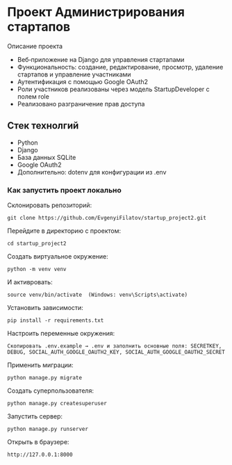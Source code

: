 # Проект Администрирования стартапов

Описание проекта
- Веб‑приложение на Django для управления стартапами
- Функциональность: создание, редактирование, просмотр, удаление стартапов и управление участниками
- Аутентификация с помощью Google OAuth2
- Роли участников реализованы через модель StartupDeveloper с полем role
- Реализовано разграничение прав доступа

## Стек технолгий
- Python
- Django
- База данных SQLite
- Google OAuth2
- Дополнительно: dotenv для конфигурации из .env

### Как запустить проект локально
Склонировать репозиторий:

    git clone https://github.com/EvgenyiFilatov/startup_project2.git

Перейдите в директорию с проектом:

    cd startup_project2

Создать виртуальное окружение:

    python -m venv venv

И активровать:

    source venv/bin/activate  (Windows: venv\Scripts\activate)

Установить зависимости:

    pip install -r requirements.txt

Настроить переменные окружения:

    Скопировать .env.example → .env и заполнить основные поля: SECRETKEY, DEBUG, SOCIAL_AUTH_GOOGLE_OAUTH2_KEY, SOCIAL_AUTH_GOOGLE_OAUTH2_SECRET

Применить миграции:

    python manage.py migrate

Создать суперпользователя:

    python manage.py createsuperuser

Запустить сервер:

    python manage.py runserver
    
Открыть в браузере:

    http://127.0.0.1:8000
